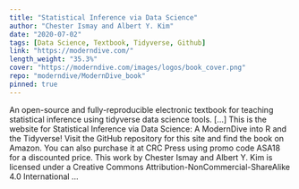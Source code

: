 ```yaml
---
title: "Statistical Inference via Data Science"
author: "Chester Ismay and Albert Y. Kim"
date: "2020-07-02"
tags: [Data Science, Textbook, Tidyverse, Github]
link: "https://moderndive.com/"
length_weight: "35.3%"
cover: "https://moderndive.com/images/logos/book_cover.png"
repo: "moderndive/ModernDive_book"
pinned: true
---
```


An open-source and fully-reproducible electronic textbook for teaching statistical inference using tidyverse data science tools. [...] This is the website for Statistical Inference via Data Science: A ModernDive into R and the Tidyverse! Visit the GitHub repository for this site and find the book on Amazon. You can also purchase it at CRC Press using promo code ASA18 for a discounted price. This work by Chester Ismay and Albert Y. Kim is licensed under a Creative Commons Attribution-NonCommercial-ShareAlike 4.0 International ...
